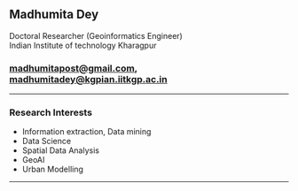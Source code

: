 
Madhumita Dey
----------------------------------------------------------------------------------------------------------------------------------------------
Doctoral Researcher (Geoinformatics Engineer)   
Indian Institute of technology Kharagpur
### madhumitapost@gmail.com, madhumitadey@kgpian.iitkgp.ac.in

----------------------------------------------------------------------------------------------------------------------------------------------
### Research Interests

- Information extraction, Data mining
- Data Science
- Spatial Data Analysis
- GeoAI
- Urban Modelling

-----------------------------------------------------------------------------------------------------------------------------------------------




